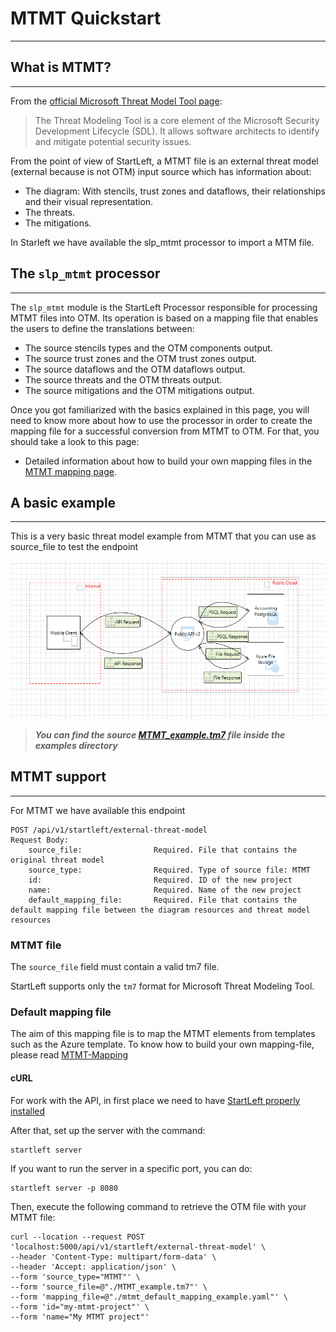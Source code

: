 # MTMT Quickstart

---
## What is MTMT?

---
From the [official Microsoft Threat Model Tool page](https://learn.microsoft.com/en-us/azure/security/develop/threat-modeling-tool):
> The Threat Modeling Tool is a core element of the Microsoft Security Development Lifecycle (SDL). 
> It allows software architects to identify and mitigate potential security issues.

From the point of view of StartLeft, a MTMT file is an external threat model (external because is not OTM) input source
which has information about:
 - The diagram: With stencils, trust zones and dataflows, their relationships and their visual representation.
 - The threats.
 - The mitigations.

In Starleft we have available the slp_mtmt processor to import a MTM file.

## The `slp_mtmt` processor

---
The `slp_mtmt` module is the StartLeft Processor responsible for processing MTMT files into OTM. Its operation is based
on a mapping file that enables the users to define the translations between:

- The source stencils types and the OTM components output.
- The source trust zones and the OTM trust zones output.
- The source dataflows and the OTM dataflows output.
- The source threats and the OTM threats output.
- The source mitigations and the OTM mitigations output.

Once you got familiarized with the basics explained in this page, you will need to know more about how to use the
processor in order to create the mapping file for a successful conversion from MTMT to OTM. 
For that, you should take a look to this page:

* Detailed information about how to build your own mapping files in the
  [MTMT mapping page](MTMT-Mapping.md).

## A basic example

---
This is a very basic threat model example from MTMT that you can use as source_file to test the endpoint

![](img/MTMT_example.png)

>***You can find the source 
> [MTMT_example.tm7](https://github.com/iriusrisk/startleft/tree/feature/OPT-479/examples/mtmt/MTMT_example.tm7) 
> file inside the examples directory***

## MTMT support

---
For MTMT we have available this endpoint
```
POST /api/v1/startleft/external-threat-model
Request Body:
    source_file:                Required. File that contains the original threat model
    source_type:                Required. Type of source file: MTMT
    id:                         Required. ID of the new project
    name:                       Required. Name of the new project
    default_mapping_file:       Required. File that contains the default mapping file between the diagram resources and threat model resources
```

### MTMT file
The `source_file` field must contain a valid tm7 file.

StartLeft supports only the `tm7` format for Microsoft Threat Modeling Tool. 


### Default mapping file
The aim of this mapping file is to map the MTMT elements from templates such as the Azure template.
To know how to build your own mapping-file, please read [MTMT-Mapping](MTMT-Mapping.md)


#### cURL
For work with the API, in first place we need to have [StartLeft properly installed](../../../Quickstart-Guide-for-Beginners.md)

After that, set up the server with the command:
```shell
startleft server
```

If you want to run the server in a specific port, you can do:
```shell
startleft server -p 8080
```


Then, execute the following command to retrieve the OTM file with your MTMT file:
```shell
curl --location --request POST 'localhost:5000/api/v1/startleft/external-threat-model' \
--header 'Content-Type: multipart/form-data' \
--header 'Accept: application/json' \
--form 'source_type="MTMT"' \
--form 'source_file=@"./MTMT_example.tm7"' \
--form 'mapping_file=@"./mtmt_default_mapping_example.yaml"' \
--form 'id="my-mtmt-project"' \
--form 'name="My MTMT project"'
```
